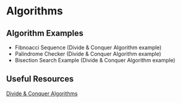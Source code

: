# Algorithms

<h2> Algorithm Examples </h2>
<ul>
  <li> Fibnoacci Sequence (Divide & Conquer Algorithm example)</li>
  <li> Palindrome Checker (Divide & Conquer Algorithm example)</li>
  <li> Bisection Search Example (Divide & Conquer Algorithm example) </li>
</ul>

<h2> Useful Resources </h2>
<a href="https://www.geeksforgeeks.org/divide-and-conquer-algorithm-introduction/"> Divide & Conquer Algorithms </a> 
